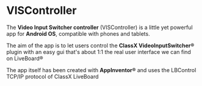 # VISController

The **Video Input Switcher controller** (VISController) is a little yet powerful app for **Android OS**, compatible with phones and tablets.

The aim of the app is to let users control the **ClassX VideoInputSwitcher®** plugin with an easy gui that's about 1:1 the real user interface we can find on LiveBoard®

The app itself has been created with **AppInventor®** and uses the LBControl TCP/IP protocol of ClassX LiveBoard
